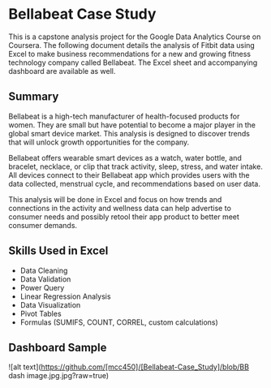 # Bellabeat Case Study

This is a capstone analysis project for the Google Data Analytics Course on Coursera. The following document details the analysis of Fitbit data using Excel to make business recommendations for a new and growing fitness technology company called Bellabeat. The Excel sheet and accompanying dashboard are available as well.

## Summary

Bellabeat is a high-tech manufacturer of health-focused products for women. They are small but have potential to become a major player in the global smart device market. This analysis is designed to discover trends that will unlock growth opportunities for the company.

Bellabeat offers wearable smart devices as a watch, water bottle, and bracelet, necklace, or clip that track activity, sleep, stress, and water intake. All devices connect to their Bellabeat app which provides users with the data collected, menstrual cycle, and recommendations based on user data.

This analysis will be done in Excel and focus on how trends and connections in the activity and wellness data can help advertise to consumer needs and possibly retool their app product to better meet consumer demands.

## Skills Used in Excel
- Data Cleaning
- Data Validation
- Power Query
- Linear Regression Analysis
- Data Visualization
- Pivot Tables
- Formulas (SUMIFS, COUNT, CORREL, custom calculations)

## Dashboard Sample
![alt text](https://github.com/[mcc450]/[Bellabeat-Case_Study]/blob/BB dash image.jpg.jpg?raw=true)
